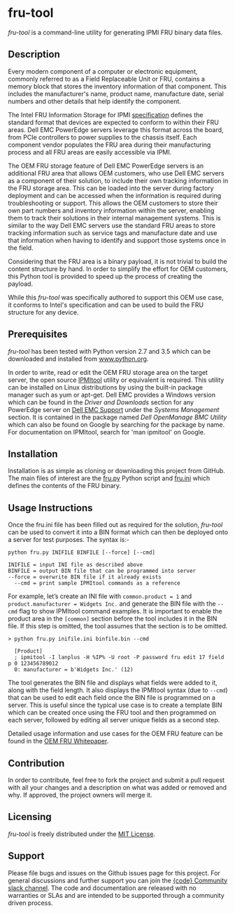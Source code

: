 fru-tool
======================
*fru-tool* is a command-line utility for generating IPMI FRU binary data files.

## Description
Every modern component of a computer or electronic equipment, commonly referred to as a Field Replaceable Unit or FRU, contains a memory block that stores the inventory information of that component. This includes the manufacturer's name, product name, manufacture date, serial numbers and other details that help identify the component.

The Intel FRU Information Storage for IPMI [specification](https://www.intel.com/content/dam/www/public/us/en/documents/product-briefs/platform-management-fru-document-rev-1-2-feb-2013.pdf) defines the standard format that devices are expected to conform to within their FRU areas. Dell EMC PowerEdge servers leverage this format across the board, from PCIe controllers to power supplies to the chassis itself. Each component vendor populates the FRU area during their manufacturing process and all FRU areas are easily accessible via IPMI.

The OEM FRU storage feature of Dell EMC PowerEdge servers is an additional FRU area that allows OEM customers, who use Dell EMC servers as a component of their solution, to include their own tracking information in the FRU storage area. This can be loaded into the server during factory deployment and can be accessed when the information is required during troubleshooting or support. This allows the OEM customers to store their own part numbers and inventory information within the server, enabling them to track their solutions in their internal management systems. This is similar to the way Dell EMC servers use the standard FRU areas to store tracking information such as service tags and manufacture date and use that information when having to identify and support those systems once in the field.

Considering that the FRU area is a binary payload, it is not trivial to build the content structure by hand. In order to simplify the effort for OEM customers, this Python tool is provided to speed up the process of creating the payload.

While this *fru-tool* was specifically authored to support this OEM use case, it conforms to Intel's specification and can be used to build the FRU structure for any device.

## Prerequisites
*fru-tool* has been tested with Python version 2.7 and 3.5 which can be downloaded and installed from www.python.org.

In order to write, read or edit the OEM FRU storage area on the target server, the open source [IPMItool](https://sourceforge.net/projects/ipmitool/) utility or equivalent is required. This utility can be installed on Linux distributions by using the built-in package manager such as yum or apt-get. Dell EMC provides a Windows version which can be found in the *Driver and Downloads* section for any PowerEdge server on [Dell EMC Support](http://support.dell.com) under the *Systems Management* section. It is contained in the package named *Dell OpenManage BMC Utility* which can also be found on Google by searching for the package by name. For documentation on IPMItool, search for 'man ipmitool' on Google.

## Installation
Installation is as simple as cloning or downloading this project from GitHub. The main files of interest are the [fru.py](fru.py) Python script and [fru.ini](fru.ini) which defines the contents of the FRU binary.

## Usage Instructions
Once the fru.ini file has been filled out as required for the solution, *fru-tool* can be used to convert it into a BIN format which can then be deployed onto a server for test purposes. The syntax is:-

```
python fru.py INIFILE BINFILE [--force] [--cmd]

INIFILE = input INI file as described above 
BINFILE = output BIN file that can be programmed into server 
--force = overwrite BIN file if it already exists 
  --cmd = print sample IPMItool commands as a reference
```

For example, let’s create an INI file with ```common.product = 1``` and ```product.manufacturer = Widgets Inc.``` and generate the BIN file with the ```--cmd``` flag to show IPMItool command examples. It is important to enable the product area in the ```[common]``` section before the tool includes it in the BIN file. If this step is omitted, the tool assumes that the section is to be omitted.

```
> python fru.py inifile.ini binfile.bin --cmd

  [Product]
  ; ipmitool -I lanplus -H %IP% -U root -P password fru edit 17 field p 0 123456789012
  0: manufacturer = b'Widgets Inc.' (12)
```

The tool generates the BIN file and displays what fields were added to it, along with the field length. It also displays the IPMItool syntax (due to ```--cmd```) that can be used to edit each field once the BIN file is programmed on a server. This is useful since the typical use case is to create a template BIN which can be created once using the FRU tool and then programmed on each server, followed by editing all server unique fields as a second step.

Detailed usage information and use cases for the OEM FRU feature can be found in the [OEM FRU Whitepaper](http://en.community.dell.com/techcenter/extras/m/white_papers/20444358).

## Contribution
In order to contribute, feel free to fork the project and submit a pull request with all your changes and a description on what was added or removed and why. If approved, the project owners will merge it.

## Licensing
*fru-tool* is freely distributed under the [MIT License](LICENSE.txt).

## Support
Please file bugs and issues on the Github issues page for this project. For general discussions and further support you can join the [{code} Community slack channel](http://community.codedellemc.com/). The code and documentation are released with no warranties or SLAs and are intended to be supported through a community driven process.